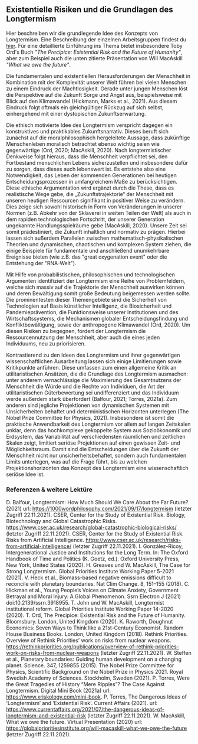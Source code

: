 ## Existentielle Risiken und die Grundlagen des Longtermism

Hier beschreiben wir die grundlegende Idee des Konzepts von Longtermism. Eine Beschreibung der einzelnen Arbeitsgruppen findest du [hier](/Arbeitsgruppen.md). Für eine detaillierte Einführung ins Thema bietet insbesondere Toby Ord's Buch *"The Precipice: Existential Risk and the Future of Humanity"*, aber zum Beispiel auch die unten zitierte Präsentation von Will MacAskill *"What we owe the future"*.

Die fundamentalen und existentiellen Herausforderungen der Menschheit in Kombination mit der Komplexität unserer Welt führen bei vielen Menschen zu einem Eindruck der Machtlosigkeit. Gerade unter jungen Menschen löst die Perspektive auf die Zukunft Sorge und Angst aus, beispielsweise mit Blick auf den Klimawandel (Hickmann, Marks et al., 2021). Aus diesem Eindruck folgt oftmals ein gleichgültiger Rückzug auf sich selbst, einhergehend mit einer dystopischen Zukunftserwartung.

Die ethisch motivierte Idee des Longtermism verspricht dagegen ein konstruktives und praktikables Zukunftsnarrativ. Dieses beruft sich zunächst auf die moralphilosophisch hergeleitete Aussage, dass zukünftige Menschenleben moralisch betrachtet ebenso wichtig seien wie gegenwärtige (Ord, 2020; MacAskill, 2020). Nach longtermistischer Denkweise folgt hieraus, dass die Menschheit verpflichtet sei, den Fortbestand menschlichen Lebens sicherzustellen und insbesondere dafür zu sorgen, dass dieses auch lebenswert ist. Es entstehe also eine Notwendigkeit, das Leben der kommenden Generationen bei heutigen Entscheidungsprozessen in umfangreichem Maße zu berücksichtigen. 
Diese ethische Argumentation wird ergänzt durch die These, dass es realistische Wege gebe, die „Zukunftstrajektorie“ der Menschheit mit unseren heutigen Ressourcen signifikant in positiver Weise zu verändern. Dies zeige sich sowohl historisch in Form von Veränderungen in unserer Normen (z.B. Abkehr von der Sklaverei in weiten Teilen der Welt) als auch in dem rapiden technologischen Fortschritt, der unserer Generation ungekannte Handlungsspielräume gebe (MacAskill, 2020). Unsere Zeit sei somit prädestiniert, die Zukunft inhaltlich und normativ zu prägen. Hierbei lassen sich  außerdem Parallelen zwischen mathematisch-physikalischen Theorien und dynamischen, chaotischen und komplexen System ziehen, die einige  Beispiele für fundamentale und anschließend unumkehrbare Ereignisse bieten (wie z.B. das "great oxygenation event" oder die Entstehung der "RNA-Welt").

Mit Hilfe von probabilistischen, philosophischen und technologischen Argumenten identifiziert der Longtermism eine Reihe von Problemfeldern, welche sich massiv auf die Trajektorie der Menschheit auswirken können und deren Bewältigung somit große Bedeutung beigemessen werden sollte. Die prominentesten dieser Themengebiete sind die Sicherheit von Technologien auf Basis künstlicher Intelligenz, die Biosicherheit und Pandemieprävention, die Funktionsweise unserer Institutionen und des Wirtschaftssystems, die Mechanismen globaler Entscheidungsfindung und Konfliktbewältigung, sowie der anthropogene Klimawandel (Ord, 2020). Um diesen Risiken zu begegnen, fordert der Longtermism die Ressourcennutzung der Menschheit, aber auch die eines jeden Individuums, neu zu priorisieren.

Kontrastierend zu den Ideen des Longtermism und ihrer gegenwärtigen wissenschaftlichen Ausarbeitung lassen sich einige Limitierungen sowie Kritikpunkte anführen. Diese umfassen zum einen allgemeine Kritik an utilitaristischen Ansätzen, die die Grundlage des Longtermism ausmachen: unter anderem vernachlässige die Maximierung des Gesamtnutzens der Menschheit die Würde und die Rechte  von Individuen, die Art der utilitaristischen Güterbewertung sei undifferenziert und das Individuum werde außerdem stark überfordert (Balfour, 2021; Torres, 2021a). Zum anderen sind jegliche Projektionen von dynamischen Systemen mit Unsicherheiten behaftet und deterministischen Horizonten unterlegen (The Nobel Prize Committee for Physics, 2021). Insbesondere ist somit die praktische Anwendbarkeit des Longtermism vor allem auf langen Zeitskalen unklar, denn das hochkomplexe gekoppelte System aus Sozioökonomik und Erdsystem, das Variabilität auf verschiedensten räumlichen und zeitlichen Skalen zeigt, limitiert seriöse Projektionen auf einen gewissen Zeit- und Möglichkeitsraum. Damit sind die Entscheidungen über die Zukunft der Menschheit nicht nur unsicherheitsbehaftet, sondern auch fundamentalen Limits unterlegen, was auf die Frage führt, bis zu welchen Projektionshorizonten das Konzept des Longtermism eine wissenschaftlich seriöse Idee ist.


### Referenzen & weitere Lektüre

D. Balfour, Longtermism: How Much Should We Care About the Far Future? (2021) url: https://1000wordphilosophy.com/2021/09/17/longtermism (letzter Zugriff 22.11.2021).
CSER, Center for the Study of Existential Risk. Biology, Biotechnology and Global Catastrophic Risks. https://www.cser.ac.uk/research/global-catastrophic-biological-risks/ (letzter Zugriff 22.11.2021).
CSER, Center for the Study of Existential Risk. Risks from Artificial Intelligence. https://www.cser.ac.uk/research/risks-from-artificial-intelligence/ (letzter Zugriff 22.11.2021).
I. González-Ricoy, Intergenerational Justice and Institutions for the Long Term. In: The Oxford Handbook of Time and Politics (K. Goetz, ed.). Oxford University Press, New York, United States (2020).
H. Greaves und W. MacAskill, The Case for Strong Longtermism. Global Priorities Institute Working Paper 5-2021 (2021).
V. Heck et al., Biomass-based negative emissions difficult to reconcile with planetary boundaries. Nat Clim Change. 8, 151–155 (2018).
C. Hickman et al., Young People’s Voices on Climate Anxiety, Government Betrayal and Moral Injury: A Global Phenomenon. Ssrn Electron J (2021) doi:10.2139/ssrn.3918955. 
T. John und W. MacAskill, Longtermist institutional reform. Global Priorities Institute Working Paper 14-2020 (2020).
T. Ord, The Precipice: Existential Risk and the Future of Humanity. Bloomsbury. London, United Kingdom (2020).
K. Raworth, Doughnut Economics: Seven Ways to Think like a 21st-Century Economist. Random House Business Books. London, United Kingdom (2018).
Rethink Priorities. Overview of Rethink Priorities’ work on risks from nuclear weapons. https://rethinkpriorities.org/publications/overview-of-rethink-priorities-work-on-risks-from-nuclear-weapons (letzter Zugriff 22.11.2021).
W. Steffen et al., Planetary boundaries: Guiding human development on a changing planet. Science. 347, 1259855 (2015).
The Nobel Prize Committee for Physics, Scientific Background on the Nobel Prize in Physics 2021. Royal Swedish Academy of Sciences. Stockholm, Sweden (2021).
P. Torres, Were the Great Tragedies of History “Mere Ripples”? The Case Against Longtermism. Digital Mini Book (2021a) url: https://www.xriskology.com/mini-book. 
P. Torres, The Dangerous Ideas of ‘Longtermism’ and ‘Existential Risk’. Current Affairs (2021). url: https://www.currentaffairs.org/2021/07/the-dangerous-ideas-of-longtermism-and-existential-risk (letzter Zugriff 22.11.2021).
W. MacAskill, What we owe the future. Virtual Presentation (2020) url: https://globalprioritiesinstitute.org/will-macaskill-what-we-owe-the-future (letzter Zugriff 22.11.2021).


